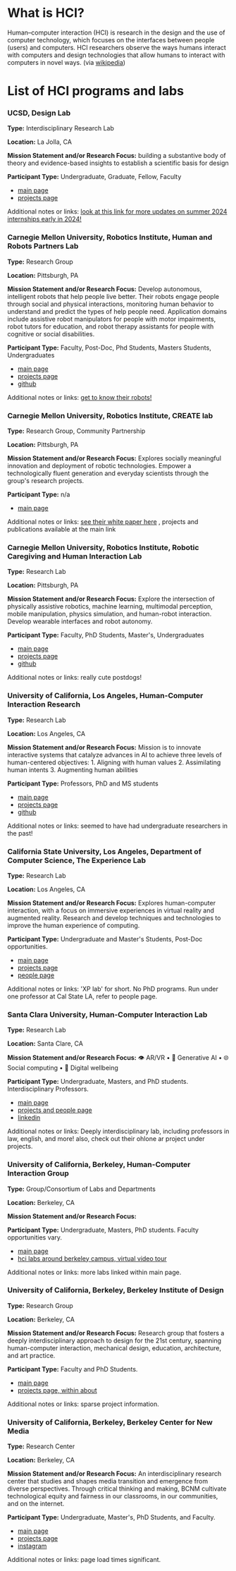 # What is HCI?
Human–computer interaction (HCI) is research in the design and the use of computer technology, which focuses on the interfaces between people (users) and computers. HCI researchers observe the ways humans interact with computers and design technologies that allow humans to interact with computers in novel ways. (via [wikipedia](https://en.wikipedia.org/wiki/Human%E2%80%93computer_interaction#:~:text=Human%E2%80%93computer%20interaction%20(HCI),with%20computers%20in%20novel%20ways.))

# List of HCI programs and labs

### UCSD, Design Lab

**Type:** Interdisciplinary Research Lab

**Location:** La Jolla, CA

**Mission Statement and/or Research Focus:** building a substantive body of theory and evidence-based insights to establish a scientific basis for design

**Participant Type:** Undergraduate, Graduate, Fellow, Faculty

- [main page](https://designlab.ucsd.edu/)
- [projects page](https://designlab.ucsd.edu/research/)


Additional notes or links: [look at this link for more updates on summer 2024 internships  early in 2024!](https://designlab.ucsd.edu/jobs/internships/)


### Carnegie Mellon University, Robotics Institute, Human and Robots Partners Lab

**Type:** Research Group

**Location:** Pittsburgh, PA

**Mission Statement and/or Research Focus:** Develop autonomous, intelligent robots that help people live better. Their robots engage people through social and physical interactions, monitoring human behavior to understand and predict the types of help people need. Application domains include assistive robot manipulators for people with motor impairments, robot tutors for education, and robot therapy assistants for people with cognitive or social disabilities.

**Participant Type:** Faculty, Post-Doc, Phd Students, Masters Students, Undergraduates

- [main page](http://harp.ri.cmu.edu/)
- [projects page](http://harp.ri.cmu.edu/research/)
- [github](https://github.com/harplab)

Additional notes or links: [get to know their robots!](http://harp.ri.cmu.edu/bots/)


### Carnegie Mellon University, Robotics Institute, CREATE lab

**Type:** Research Group, Community Partnership

**Location:** Pittsburgh, PA

**Mission Statement and/or Research Focus:** Explores socially meaningful innovation and deployment of robotic technologies. Empower a technologically fluent generation and everyday scientists through the group's research projects.

**Participant Type:** n/a

- [main page](http://www.createlab.ri.cmu.edu/)

Additional notes or links: [see their white paper here](https://cmucreatelab.org/files/create_lab_white_paper.pdf) , projects and publications available at the main link


### Carnegie Mellon University, Robotics Institute, Robotic Caregiving and Human Interaction Lab

**Type:** Research Lab

**Location:** Pittsburgh, PA

**Mission Statement and/or Research Focus:** Explore the intersection of physically assistive robotics, machine learning, multimodal perception, mobile manipulation, physics simulation, and human-robot interaction. Develop wearable interfaces and robot autonomy.

**Participant Type:** Faculty, PhD Students, Master's, Undergraduates

- [main page](https://rchi-lab.github.io/members/)
- [projects page](https://rchi-lab.github.io/publications/)
- [github](https://github.com/orgs/RCHI-Lab/repositories)

Additional notes or links: really cute postdogs!



### University of California, Los Angeles, Human-Computer Interaction Research

**Type:** Research Lab

**Location:** Los Angeles, CA

**Mission Statement and/or Research Focus:** Mission is to innovate interactive systems that catalyze advances in AI to achieve three levels of human-centered objectives: 1. Aligning with human values 2. Assimilating human intents 3. Augmenting human abilities

**Participant Type:** Professors, PhD and MS students

- [main page](https://hci.ucla.edu/#aboutus)
- [projects page](https://hci.ucla.edu/#projects)
- [github](https://github.com/ucla-hci)

Additional notes or links: seemed to have had undergraduate researchers in the past!


### California State University, Los Angeles, Department of Computer Science, The Experience Lab

**Type:** Research Lab

**Location:** Los Angeles, CA

**Mission Statement and/or Research Focus:** Explores human-computer interaction, with a focus on immersive experiences in virtual reality and augmented reality. Research and develop techniques and technologies to improve the human experience of computing.

**Participant Type:** Undergraduate and Master's Students, Post-Doc opportunities.

- [main page](https://www.calstatela.edu/research/xplab)
- [projects page](https://www.calstatela.edu/research/xplab/research)
- [people page](https://www.calstatela.edu/research/xplab/people)

Additional notes or links: 'XP lab' for short. No PhD programs. Run under one professor at Cal State LA, refer to people page.


### Santa Clara University, Human-Computer Interaction Lab

**Type:** Research Lab

**Location:** Santa Clare, CA

**Mission Statement and/or Research Focus:** 👁️ AR/VR • 🎨 Generative AI • 🌐 Social computing • 🌱 Digital wellbeing

**Participant Type:** Undergraduate, Masters, and PhD students. Interdisciplinary Professors.

- [main page](https://scuhci.com/)
- [projects and people page](https://scuhci.com/projects/)
- [linkedin](https://www.linkedin.com/company/scu-hci/)

Additional notes or links: Deeply interdisciplinary lab, including professors in law, english, and more! also, check out their ohlone ar project under projects.


### University of California, Berkeley, Human-Computer Interaction Group

**Type:** Group/Consortium of Labs and Departments

**Location:** Berkeley, CA

**Mission Statement and/or Research Focus:** 

**Participant Type:** Undergraduate, Masters, PhD students. Faculty opportunities vary.

- [main page](https://hci.berkeley.edu/)
- [hci labs around berkeley campus, virtual video tour](https://www.youtube.com/watch?v=mdpO7hXcigg&t=3s&ab_channel=EricPaulos)

Additional notes or links: more labs linked within main page.


### University of California, Berkeley, Berkeley Institute of Design

**Type:** Research Group

**Location:** Berkeley, CA

**Mission Statement and/or Research Focus:** Research group that fosters a deeply interdisciplinary approach to design for the 21st century, spanning human-computer interaction, mechanical design, education, architecture, and art practice. 

**Participant Type:** Faculty and PhD Students.

- [main page](https://bid.berkeley.edu/)
- [projects page, within about](https://bid.berkeley.edu/about)

Additional notes or links: sparse project information.


### University of California, Berkeley, Berkeley Center for New Media

**Type:** Research Center

**Location:** Berkeley, CA

**Mission Statement and/or Research Focus:** An interdisciplinary research center that studies and shapes media transition and emergence from diverse perspectives. Through critical thinking and making, BCNM cultivate technological equity and fairness in our classrooms, in our communities, and on the internet.

**Participant Type:** Undergraduate, Master's, PhD Students, and Faculty.

- [main page](https://bcnm.berkeley.edu/)
- [projects page](https://bcnm.berkeley.edu/news-research/)
- [instagram](https://www.instagram.com/calnewmedia/)

Additional notes or links: page load times significant.
